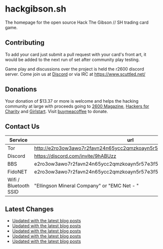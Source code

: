# hackgibson.sh
The homepage for the open source Hack The Gibson // SH trading card game.


## Contributing

To add your card just submit a pull request with your card's front art, it would be added to the next run of set after community play testing.

Game play and discussions over the project is held the r2600 discord server. Come join us at [Discord](https://discord.com/invite/9hABUzz) or via IRC at https://www.scuttled.net/


## Donations

Your donation of $13.37 or more is welcome and helps the hacking community at large with proceeds going to [2600 Magazine](https://2600.com/), [Hackers for Charity](https://hackersforcharity.org) and [Girlstart](https://girlstart.org).  Visit [buymeacoffee](https://www.buymeacoffee.com/hackgibson.sh) to donate.


## Contact Us

Service | url
-|-
Tor | http://e2ro3ow3awo7r2favn24n65ycc2qmzkoayn5r57e3f56nvjwdcgg32ad.onion
Discord | https://discord.com/invite/9hABUzz
BBS | e2ro3ow3awo7r2favn24n65ycc2qmzkoayn5r57e3f56nvjwdcgg32ad.onion:23
FidoNET | e2ro3ow3awo7r2favn24n65ycc2qmzkoayn5r57e3f56nvjwdcgg32ad.onion:24554
Wifi / Bluetooth SSID | "Ellingson Mineral Company" or "EMC Net - <fidonet address>"

## Latest Changes
<!-- BLOG-POST-LIST:START -->
- [Updated with the latest blog posts](https://github.com/DFW2600/hackgibson.sh/commit/cbd4dd5b0caf7332f251069aea9c5d52dd253c1f)
- [Updated with the latest blog posts](https://github.com/DFW2600/hackgibson.sh/commit/96d3ab73ea63fe9a61559ae86b3b91818c44f321)
- [Updated with the latest blog posts](https://github.com/DFW2600/hackgibson.sh/commit/0546b4a5d276af316d497afae7cad9d1ca8dee06)
- [Updated with the latest blog posts](https://github.com/DFW2600/hackgibson.sh/commit/a38efdaf4bf64bf991b2e8d64e54884bcf2d2276)
- [Updated with the latest blog posts](https://github.com/DFW2600/hackgibson.sh/commit/e4e45b04bbc217965d3ced1fb5b1d01fc7b40956)
<!-- BLOG-POST-LIST:END -->
